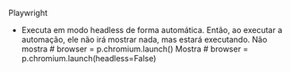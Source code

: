 Playwright 

- Executa em modo headless de forma automática. Então, ao executar a automação, ele não irá mostrar nada, mas estará executando.
    Não mostra # browser = p.chromium.launch()
    Mostra # browser = p.chromium.launch(headless=False)